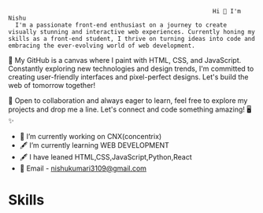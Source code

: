                                                               Hi 👋 I'm Nishu 
      I'm a passionate front-end enthusiast on a journey to create visually stunning and interactive web experiences. Currently honing my skills as a front-end student, I thrive on turning ideas into code and embracing the ever-evolving world of web development.

🚀 My GitHub is a canvas where I paint with HTML, CSS, and JavaScript. Constantly exploring new technologies and design trends, I'm committed to creating user-friendly interfaces and pixel-perfect designs. Let's build the web of tomorrow together!

🌱 Open to collaboration and always eager to learn, feel free to explore my projects and drop me a line. Let's connect and code something amazing! 🖥️✨
                                                             

- 🔭 I’m currently working on CNX(concentrix)
- 🖋️ I’m currently learning WEB DEVELOPMENT
- 🖋️ I have leaned HTML,CSS,JavaScript,Python,React
- 📧 Email - nishukumari3109@gmail.com



<h1>Skills</h1>

<img src="https://encrypted-tbn0.gstatic.com/images?q=tbn:ANd9GcTeiNQKONPDq31j787sa1kcpANx3syFOoy9Y4syidlwbg&s"
                    alt="">
<img src="https://encrypted-tbn0.gstatic.com/images?q=tbn:ANd9GcRbFBtQK4NtdZgNLwKXC_rOjPJlmOYsFDE-tdWZFqHs5A&s"
                    alt="">
 <img src="https://encrypted-tbn0.gstatic.com/images?q=tbn:ANd9GcTEFuBnLlbw6x4dzFEiGMGBaUkFGIndMJ90YQ&usqp=CAU"
                    alt="">
 <img src="https://encrypted-tbn0.gstatic.com/images?q=tbn:ANd9GcRKTEazcmTBm_tD8Bzzo6XnZswjDQMAR5aCoA&usqp=CAU"
                    alt="">                   
